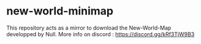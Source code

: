 # new-world-minimap
This repository acts as a mirror to download the New-World-Map developped by Null. More info on discord : https://discord.gg/kRf3TjW9B3
